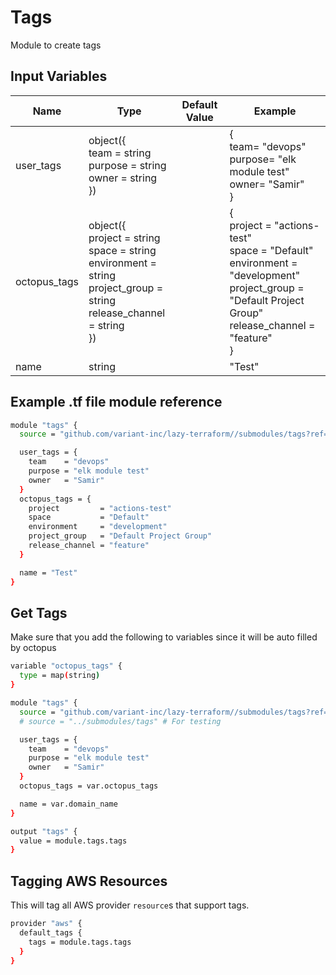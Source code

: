 # Tags

Module to create tags

<!-- markdownlint-disable MD013 MD033 -->
## Input Variables

| Name            | Type                                                                        | Default Value | Example                                                                               |
| --------------- | --------------------------------------------------------------------------- | ------------- | ------------------------------------------------------------------------------------- |
| user_tags       | object({ <br />team = string<br /> purpose = string<br /> owner = string<br /> }) |               | {<br />  team= "devops"<br /> purpose= "elk module test"<br /> owner= "Samir"<br /> } |
| octopus_tags    | object({ <br />project = string<br /> space = string<br /> environment = string<br /> project_group = string<br /> release_channel = string<br /> })                    |               | {<br />  project = "actions-test"<br /> space   = "Default"<br /> environment = "development"<br /> project_group = "Default Project Group"<br /> release_channel = "feature"<br />}                   |
| name            | string                                                                      |               | "Test"                                                                                |
<!-- markdownlint-enable MD013 MD033 -->

## Example .tf file module reference

```bash
module "tags" {
  source = "github.com/variant-inc/lazy-terraform//submodules/tags?ref=v1"

  user_tags = {
    team    = "devops"
    purpose = "elk module test"
    owner   = "Samir"
  }
  octopus_tags = {
    project         = "actions-test"
    space           = "Default"
    environment     = "development"
    project_group   = "Default Project Group"
    release_channel = "feature"
  }

  name = "Test"
}
```

## Get Tags

Make sure that you add the following to variables since it will be auto filled by octopus

```bash
variable "octopus_tags" {
  type = map(string)
}
```

```bash
module "tags" {
  source = "github.com/variant-inc/lazy-terraform//submodules/tags?ref=v1"
  # source = "../submodules/tags" # For testing

  user_tags = {
    team    = "devops"
    purpose = "elk module test"
    owner   = "Samir"
  }
  octopus_tags = var.octopus_tags

  name = var.domain_name
}

output "tags" {
  value = module.tags.tags
}
```

## Tagging AWS Resources

This will tag all AWS provider `resource`s that support tags.

```bash
provider "aws" {
  default_tags {
    tags = module.tags.tags
  }
}
```
